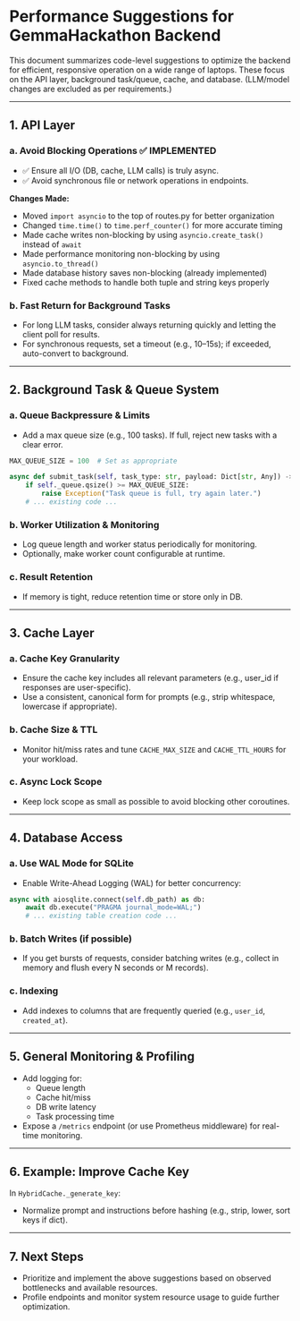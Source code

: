# Performance Suggestions for GemmaHackathon Backend

This document summarizes code-level suggestions to optimize the backend for efficient, responsive operation on a wide range of laptops. These focus on the API layer, background task/queue, cache, and database. (LLM/model changes are excluded as per requirements.)

---

## 1. API Layer

### a. Avoid Blocking Operations ✅ **IMPLEMENTED**
- ✅ Ensure all I/O (DB, cache, LLM calls) is truly async.
- ✅ Avoid synchronous file or network operations in endpoints.

**Changes Made:**
- Moved `import asyncio` to the top of routes.py for better organization
- Changed `time.time()` to `time.perf_counter()` for more accurate timing
- Made cache writes non-blocking by using `asyncio.create_task()` instead of `await`
- Made performance monitoring non-blocking by using `asyncio.to_thread()`
- Made database history saves non-blocking (already implemented)
- Fixed cache methods to handle both tuple and string keys properly

### b. Fast Return for Background Tasks
- For long LLM tasks, consider always returning quickly and letting the client poll for results.
- For synchronous requests, set a timeout (e.g., 10–15s); if exceeded, auto-convert to background.

---

## 2. Background Task & Queue System

### a. Queue Backpressure & Limits
- Add a max queue size (e.g., 100 tasks). If full, reject new tasks with a clear error.

```python
MAX_QUEUE_SIZE = 100  # Set as appropriate

async def submit_task(self, task_type: str, payload: Dict[str, Any]) -> str:
    if self._queue.qsize() >= MAX_QUEUE_SIZE:
        raise Exception("Task queue is full, try again later.")
    # ... existing code ...
```

### b. Worker Utilization & Monitoring
- Log queue length and worker status periodically for monitoring.
- Optionally, make worker count configurable at runtime.

### c. Result Retention
- If memory is tight, reduce retention time or store only in DB.

---

## 3. Cache Layer

### a. Cache Key Granularity
- Ensure the cache key includes all relevant parameters (e.g., user_id if responses are user-specific).
- Use a consistent, canonical form for prompts (e.g., strip whitespace, lowercase if appropriate).

### b. Cache Size & TTL
- Monitor hit/miss rates and tune `CACHE_MAX_SIZE` and `CACHE_TTL_HOURS` for your workload.

### c. Async Lock Scope
- Keep lock scope as small as possible to avoid blocking other coroutines.

---

## 4. Database Access

### a. Use WAL Mode for SQLite
- Enable Write-Ahead Logging (WAL) for better concurrency:

```python
async with aiosqlite.connect(self.db_path) as db:
    await db.execute("PRAGMA journal_mode=WAL;")
    # ... existing table creation code ...
```

### b. Batch Writes (if possible)
- If you get bursts of requests, consider batching writes (e.g., collect in memory and flush every N seconds or M records).

### c. Indexing
- Add indexes to columns that are frequently queried (e.g., `user_id`, `created_at`).

---

## 5. General Monitoring & Profiling

- Add logging for:
  - Queue length
  - Cache hit/miss
  - DB write latency
  - Task processing time
- Expose a `/metrics` endpoint (or use Prometheus middleware) for real-time monitoring.

---

## 6. Example: Improve Cache Key

In `HybridCache._generate_key`:
- Normalize prompt and instructions before hashing (e.g., strip, lower, sort keys if dict).

---

## 7. Next Steps

- Prioritize and implement the above suggestions based on observed bottlenecks and available resources.
- Profile endpoints and monitor system resource usage to guide further optimization. 